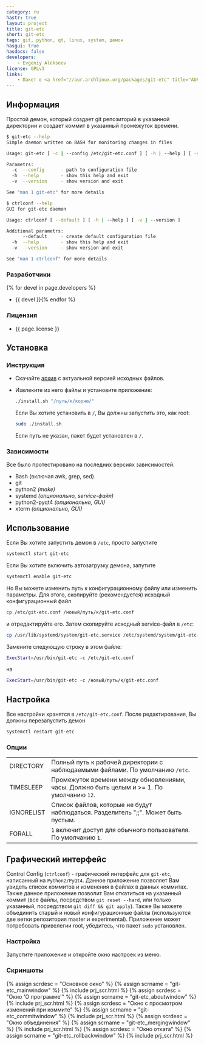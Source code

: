 ```yaml
---
category: ru
hastr: true
layout: project
title: git-etc
short: git-etc
tags: git, python, qt, linux, system, демон
hasgui: true
hasdocs: false
developers:
    - Evgeniy Alekseev
license: GPLv3
links:
    - Пакет в <a href="//aur.archlinux.org/packages/git-etc" title="AUR">AUR</a>
---
```

<!-- info block -->
## <a href="#info" class="anchor" id="info"><span class="octicon octicon-link"></span></a>Информация

Простой демон, который создает git репозиторий в указанной директории и создает коммит в указанный промежуток времени.

```bash
$ git-etc --help
Simple daemon written on BASH for monitoring changes in files

Usage: git-etc [ -c | --config /etc/git-etc.conf ] [ -h | --help ] [ -v | --version ]

Parametrs:
  -c  --config      - path to configuration file
  -h  --help        - show this help and exit
  -v  --version     - show version and exit

See "man 1 git-etc" for more details
```

```bash
$ ctrlconf --help
GUI for git-etc daemon

Usage: ctrlconf [ --default ] [ -h | --help ] [ -v | --version ]

Additional parametrs:
      --default     - create default configuration file
  -h  --help        - show this help and exit
  -v  --version     - show version and exit

See "man 1 ctrlconf" for more details
```

### <a href="#devel" class="anchor" id="devel"><span class="octicon octicon-link"></span></a>Разработчики

{% for devel in page.developers %}
* {{ devel }}{% endfor %}

### <a href="#license" class="anchor" id="license"><span class="octicon octicon-link"></span></a>Лицензия

* {{ page.license }}

<!-- end of info block -->

<!-- install block -->
## <a href="#install" class="anchor" id="install"><span class="octicon octicon-link"></span></a>Установка

### <a href="#instruction" class="anchor" id="instruction"><span class="octicon octicon-link"></span></a>Инструкция

* Скачайте [архив](//github.com/arcan1s/git-etc/releases "GitHub") с актуальной версией исходных файлов.
* Извлеките из него файлы и установите приложение:

    ```bash
    ./install.sh "/путь/к/корню/"
    ```

    Если Вы хотите установить в `/`, Вы должны запустить это, как root:

    ```bash
    sudo ./install.sh
    ```

    Если путь не указан, пакет будет установлен в `/`.

### <a href="#dependencies" class="anchor" id="dependencies"><span class="octicon octicon-link"></span></a>Зависимости

Все было протестировано на последних версиях зависимостей.

* Bash (включая awk, grep, sed)
* git
* python2 *(make)*
* systemd *(опционально, service-файл)*
* python2-pyqt4 *(опционально, GUI)*
* xterm *(опционально, GUI)*

<!-- end of install block -->

<!-- howto block -->
## <a href="#howto" class="anchor" id="howto"><span class="octicon octicon-link"></span></a>Использование

Если Вы хотите запустить демон в `/etc`, просто запустите

```bash
systemctl start git-etc
```

Если Вы хотите включить автозагрузку демона, запутите

```bash
systemctl enable git-etc
```

Но Вы можете изменить путь к конфигурационному файлу или изменить параметры. Для этого, скопируйте (рекомендуется) исходный конфигурационный файл

```bash
cp /etc/git-etc.conf /новый/путь/к/git-etc.conf
```

и отредактируйте его. Затем скопируйте исходный service-файл в `/etc`:

```bash
cp /usr/lib/systemd/system/git-etc.service /etc/systemd/system/git-etc-my-profile.service
```

Замените следующую строку в этом файле:

```bash
ExecStart=/usr/bin/git-etc -c /etc/git-etc.conf
```

на

```bash
ExecStart=/usr/bin/git-etc -c /новый/путь/к/git-etc.conf
```
<!-- end of howto block -->

<!-- config block -->
## <a href="#config" class="anchor" id="config"><span class="octicon octicon-link"></span></a>Настройка

Все настройки хранятся в `/etc/git-etc.conf`. После редактирования, Вы должны перезапустить демон

```bash
systemctl restart git-etc
```

### <a href="#options" class="anchor" id="options"><span class="octicon octicon-link"></span></a>Опции

|       |       |
|-------|-------|
| DIRECTORY | Полный путь к рабочей директории с наблюдаемыми файлами. По умолчанию `/etc`. |
| TIMESLEEP | Промежуток времени между обновлениями, часы. Должно быть целым и >= 1\. По умолчанию `12`. |
| IGNORELIST | Список файлов, которые не будут наблюдаться. Разделитель ";;". Может быть пустым. |
| FORALL | `1` включит доступ для обычного пользователя. По умолчанию `1`. |
<!-- end of config block -->

<!-- gui block -->
## <a href="#gui" class="anchor" id="gui"><span class="octicon octicon-link"></span></a>Графический интерфейс

Control Config (`ctrlconf`) - графический интерфейс для `git-etc`, написанный на `Python2/PyQt4`. Данное приложение позволяет Вам увидеть список коммитов и изменения в файлах в данных коммитах. Также данное приложение позволит Вам откатиться на указанный коммит (все файлы, посредством `git reset --hard`, или только указанный, посредством `git diff && git apply`). Также Вы можете объединить старый и новый конфигурационные файлы (используются две
ветки репозитория master и experimental). Приложение может потребовать привелегии root, убедитесь, что пакет `sudo` установлен.

### <a href="#gui_configuration" class="anchor" id="gui_configuration"><span class="octicon octicon-link"></span></a>Настройка

Запустите приложение и откройте окно настроек из меню.

### <a href="#screenshots" class="anchor" id="screenshots"><span class="octicon octicon-link"></span></a>Скриншоты

<div class="thumbnails">
  {% assign scrdesc = "Основное окно" %}
  {% assign scrname = "git-etc_mainwindow" %}
  {% include prj_scr.html %}
  {% assign scrdesc = "Окно 'О программе'" %}
  {% assign scrname = "git-etc_aboutwindow" %}
  {% include prj_scr.html %}
  {% assign scrdesc = "Окно с просмотром изменений при коммите" %}
  {% assign scrname = "git-etc_commitwindow" %}
  {% include prj_scr.html %}
  {% assign scrdesc = "Окно объединения" %}
  {% assign scrname = "git-etc_mergingwindow" %}
  {% include prj_scr.html %}
  {% assign scrdesc = "Окно отката" %}
  {% assign scrname = "git-etc_rollbackwindow" %}
  {% include prj_scr.html %}
</div>
<!-- end of gui block -->
